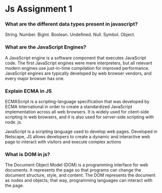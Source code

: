 # Js Assignment 1
### What are the different data types present in javascript?
String.
Number.
Bigint.
Boolean.
Undefined.
Null.
Symbol.
Object.

### What are the JavaScript Engines?
A JavaScript engine is a software component that executes JavaScript code. The first JavaScript engines were mere interpreters, but all relevant modern engines use just-in-time compilation for improved performance. JavaScript engines are typically developed by web browser vendors, and every major browser has one.

### Explain ECMA in JS
ECMAScript is a scripting-language specification that was developed by ECMA International in order to create a standardized JavaScript implementation across all web browsers. It is widely used for client-side scripting in web browsers, and it is also used for server-side scripting with node. js.

JavaScript is a scripting language used to develop web pages. Developed in Netscape, JS allows developers to create a dynamic and interactive web page to interact with visitors and execute complex actions

### What is DOM in js?
The Document Object Model (DOM) is a programming interface for web documents. It represents the page so that programs can change the document structure, style, and content. The DOM represents the document as nodes and objects; that way, programming languages can interact with the page.

